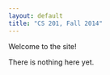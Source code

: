 ```yaml
---
layout: default
title: "CS 201, Fall 2014"
---
```


Welcome to the site!

There is nothing here yet.
